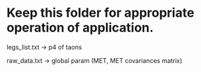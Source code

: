 # Keep this folder for appropriate operation of application.

legs_list.txt -> p4 of taons

raw_data.txt -> global param (MET, MET covariances matrix)

